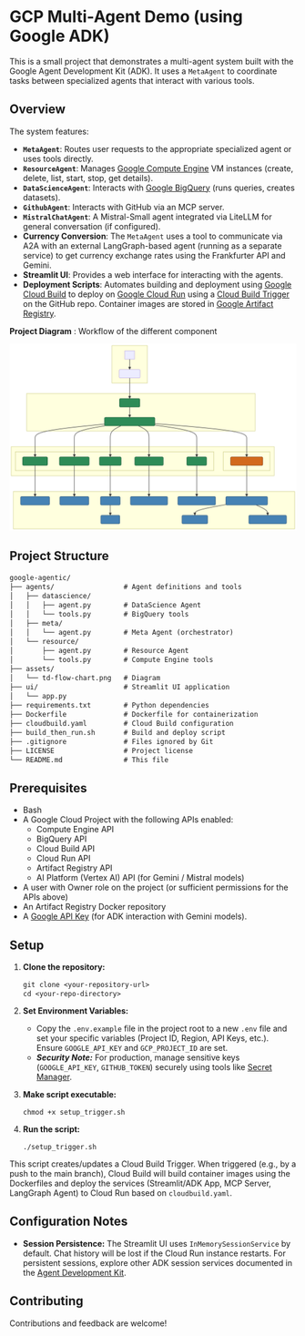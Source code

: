 # GCP Multi-Agent Demo (using Google ADK)

This is a small project that demonstrates a multi-agent system built with the Google Agent Development Kit (ADK). It uses a `MetaAgent` to coordinate tasks between specialized agents that interact with various tools.

## Overview

The system features:

* **`MetaAgent`**: Routes user requests to the appropriate specialized agent or uses tools directly.
* **`ResourceAgent`**: Manages [Google Compute Engine](https://cloud.google.com/compute/docs) VM instances (create, delete, list, start, stop, get details).
* **`DataScienceAgent`**: Interacts with [Google BigQuery](https://cloud.google.com/bigquery/docs) (runs queries, creates datasets).
* **`GithubAgent`**: Interacts with GitHub via an MCP server.
* **`MistralChatAgent`**: A Mistral-Small agent integrated via LiteLLM for general conversation (if configured).
* **Currency Conversion**: The `MetaAgent` uses a tool to communicate via A2A with an external LangGraph-based agent (running as a separate service) to get currency exchange rates using the Frankfurter API and Gemini.
* **Streamlit UI**: Provides a web interface for interacting with the agents.
* **Deployment Scripts**: Automates building and deployment using [Google Cloud Build](https://cloud.google.com/build/docs) to deploy on [Google Cloud Run](https://cloud.google.com/run/docs) using a [Cloud Build Trigger](https://cloud.google.com/build/docs/triggers) on the GitHub repo. Container images are stored in [Google Artifact Registry](https://cloud.google.com/artifact-registry/docs).

**Project Diagram** : Workflow of the different component

<p align="center">
<img src="./assets/td-flow-chart.svg" alt="Diagram" width="800"/>
</p>

## Project Structure

    google-agentic/
    ├── agents/                 # Agent definitions and tools
    │   ├── datascience/    
    │   │   ├── agent.py        # DataScience Agent
    │   │   └── tools.py        # BigQuery tools
    │   ├── meta/   
    │   │   └── agent.py        # Meta Agent (orchestrator)
    │   └── resource/   
    │       ├── agent.py        # Resource Agent
    │       └── tools.py        # Compute Engine tools
    ├── assets/                 
    │   └── td-flow-chart.png   # Diagram
    ├── ui/                     # Streamlit UI application
    │   └── app.py  
    ├── requirements.txt        # Python dependencies
    ├── Dockerfile              # Dockerfile for containerization
    ├── cloudbuild.yaml         # Cloud Build configuration
    ├── build_then_run.sh       # Build and deploy script
    ├── .gitignore              # Files ignored by Git
    ├── LICENSE                 # Project license
    └── README.md               # This file

## Prerequisites

* Bash
* A Google Cloud Project with the following APIs enabled:
    * Compute Engine API
    * BigQuery API
    * Cloud Build API
    * Cloud Run API
    * Artifact Registry API
    * AI Platform (Vertex AI) API (for Gemini / Mistral models)
* A user with Owner role on the project (or sufficient permissions for the APIs above)
* An Artifact Registry Docker repository
* A [Google API Key](https://aistudio.google.com/apikey) (for ADK interaction with Gemini models).

## Setup

1.  **Clone the repository:**

    ```
    git clone <your-repository-url>
    cd <your-repo-directory>
    ```

2.  **Set Environment Variables:**
    * Copy the `.env.example` file in the project root to a new `.env` file and set your specific variables (Project ID, Region, API Keys, etc.). Ensure `GOOGLE_API_KEY` and `GCP_PROJECT_ID` are set.
    * ***Security Note:*** For production, manage sensitive keys (`GOOGLE_API_KEY`, `GITHUB_TOKEN`) securely using tools like [Secret Manager](https://cloud.google.com/secret-manager).

3.  **Make script executable:**

    ```
    chmod +x setup_trigger.sh
    ```

4.  **Run the script:**

    ```
    ./setup_trigger.sh
    ```

This script creates/updates a Cloud Build Trigger. When triggered (e.g., by a push to the main branch), Cloud Build will build container images using the Dockerfiles and deploy the services (Streamlit/ADK App, MCP Server, LangGraph Agent) to Cloud Run based on `cloudbuild.yaml`.

## Configuration Notes

* **Session Persistence:** The Streamlit UI uses `InMemorySessionService` by default. Chat history will be lost if the Cloud Run instance restarts. For persistent sessions, explore other ADK session services documented in the [Agent Development Kit](https://google.github.io/adk-docs/).

## Contributing

Contributions and feedback are welcome!